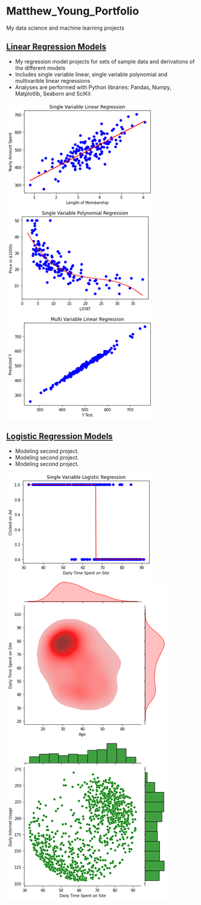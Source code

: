 # Matthew_Young_Portfolio
My data science and machine learning projects

## [Linear Regression Models](https://github.com/mbyoung99/Linear_Regressions)
* My regression model projects for sets of sample data and derivations of the different models
* Includes single variable linear, single variable polynomial and multivarible linear regressions
* Analyses are performed with Python libraries: Pandas, Numpy, Matplotlib, Seaborn and SciKit

![](/Images/LinearModelPlotSingleVar.png)
![](/Images/PolynomialModelPlotSingleVar.png)
![](/Images/LinearModelPlotMultiVar_.png)


## [Logistic Regression Models](https://github.com/mbyoung99/Logistic_Regressions)
* Modeling second project.
* Modeling second project.
* Modeling second project.

![](/Images/LogisticModelPlot_single_variable.png)
![](/Images/LogisticModelPlot_kde.png)
![](/Images/LogisticModelPlot_histogram.png)
